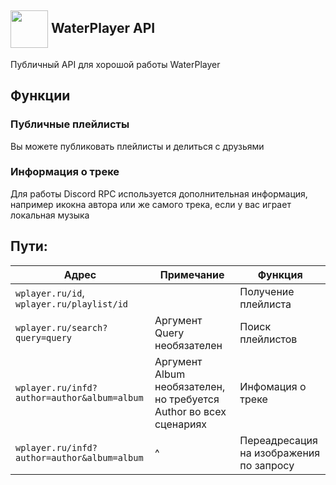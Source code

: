 ## <img src="https://waterplayer.ru/assets/icon.svg" align="center" width="60pt"> WaterPlayer API
Публичный API для хорошой работы WaterPlayer

## Функции
### Публичные плейлисты
Вы можете публиковать плейлисты и делиться с друзьями

### Информация о треке
Для работы Discord RPC используется дополнительная информация, например икокна автора или же самого трека, если у вас играет локальная музыка

## Пути:
| Адрес                                       | Примечание                                                         | Функция                                 |
|---------------------------------------------|--------------------------------------------------------------------|-----------------------------------------|
| `wplayer.ru/id`, `wplayer.ru/playlist/id`   |                                                                    | Получение плейлиста                     |
| `wplayer.ru/search?query=query`             | Аргумент Query необязателен                                        | Поиск плейлистов                        |
| `wplayer.ru/infd?author=author&album=album` | Аргумент Album необязателен, но требуется Author во всех сценариях | Инфомация о треке                       |
| `wplayer.ru/infd?author=author&album=album` | ^                                                                  | Переадресация на изображения по запросу |
